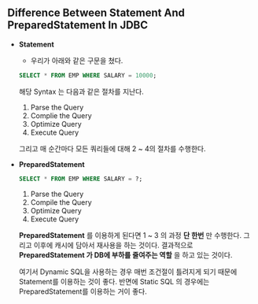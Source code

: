 ## Difference Between Statement And PreparedStatement In JDBC
* __Statement__ 
    * 우리가 아래와 같은 구문을 쳤다.
    ~~~SQL
    SELECT * FROM EMP WHERE SALARY = 10000;
    ~~~   
    해당 Syntax 는 다음과 같은 절차를 지난다.

    1. Parse the Query
    2. Complie the Query
    3. Optimize Query
    4. Execute Query  

    그리고 매 순간마다 모든 쿼리들에 대해 2 ~ 4의 절차를 수행한다.
    
* __PreparedStatement__
    ~~~SQL
    SELECT * FROM EMP WHERE SALARY = ?;
    ~~~

    1. Parse the Query
    2. Compile the Query
    3. Optimize Query
    4. Execute Query

    __PreparedStatement__ 를 이용하게 된다면 1 ~ 3 의 과정 __단 한번__ 만 수행한다. 그리고 이후에 캐시에 담아서 재사용을 하는 것이다. 결과적으로 __PreparedStatement 가 DB에 부하를 줄여주는 역할__ 을 하고 있는 것이다.

    여기서 Dynamic SQL을 사용하는 경우 매번 조건절이 틀려지게 되기 때문에 Statement를 이용하는 것이 좋다. 반면에 Static SQL 의 경우에는 PreparedStatement를 이용하는 거이 좋다.
